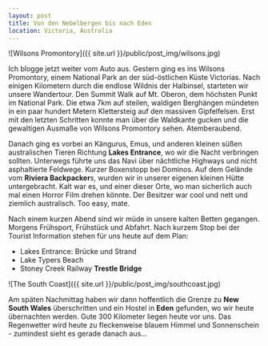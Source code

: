 ```yaml
---
layout: post
title: Von den Nebelbergen bis nach Eden
location: Victoria, Australia
---
```


![Wilsons Promontory]({{ site.url }}/public/post_img/wilsons.jpg)

Ich blogge jetzt weiter vom Auto aus. Gestern ging es ins Wilsons Promontory, einem National Park an der süd-östlichen Küste Victorias. Nach einigen Kilometern durch die endlose Wildnis der Halbinsel, starteten wir unsere Wandertour. Den Summit Walk auf Mt. Oberon, dem höchsten Punkt im National Park. Die etwa 7km auf steilen, waldigen Berghängen mündeten in ein paar hundert Metern Klettersteig auf den massiven Gipfelfelsen. Erst mit den letzten Schritten konnte man über die Waldkante gucken und die gewaltigen Ausmaße von Wilsons Promontory sehen. Atemberaubend.

Danach ging es vorbei an Kängurus, Emus, und anderen kleinen süßen australischen Tieren Richtung **Lakes Entrance**, wo wir die Nacht verbringen sollten. Unterwegs führte uns das Navi über nächtliche Highways und nicht asphaltierte Feldwege. Kurzer Boxenstopp bei Dominos. Auf dem Gelände vom **Riviera Backpacker**s, wurden wir in unserer eigenen kleinen Hütte untergebracht. Kalt war es, und einer dieser Orte, wo man sicherlich auch mal einen Horror Film drehen könnte. Der Besitzer war cool und nett und ziemlich australisch. Too easy, mate.

Nach einem kurzen Abend sind wir müde in unsere kalten Betten gegangen. Morgens Frühsport, Frühstück und Abfahrt. Nach kurzem Stop bei der Tourist Information stehen für uns heute auf dem Plan:

- Lakes Entrance: Brücke und Strand
- Lake Typers Beach
- Stoney Creek Railway **Trestle Bridge**

![The South Coast]({{ site.url }}/public/post_img/southcoast.jpg)

Am späten Nachmittag haben wir dann hoffentlich die Grenze zu **New South Wales** überschritten und ein Hostel in **Eden** gefunden, wo wir heute übernachten werden. Gute 300 Kilometer liegen heute vor uns. Das Regenwetter wird heute zu fleckenweise blauem Himmel und Sonnenschein - zumindest sieht es gerade danach aus...